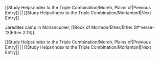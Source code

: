 [[Study Helps/Index to the Triple Combination/Moreh, Plains of|Previous Entry]]  ||  [[Study Helps/Index to the Triple Combination/Morianton1|Next Entry]]

 Jaredites camp in Moriancumer, [[Book of Mormon/Ether/Ether 2#^verse-13|Ether 2:13]].

[[Study Helps/Index to the Triple Combination/Moreh, Plains of|Previous Entry]]  ||  [[Study Helps/Index to the Triple Combination/Morianton1|Next Entry]]